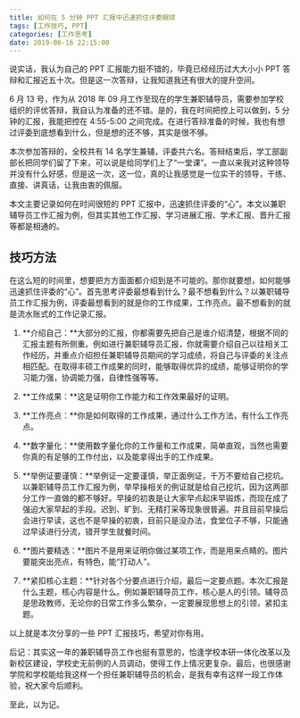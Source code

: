 ```yaml
---
title: 如何在 5 分钟 PPT 汇报中迅速抓住评委眼球
tags: [工作技巧, PPT]
categories: [工作思考]
date: 2019-06-16 22:15:00
---
```


说实话，我认为自己的 PPT 汇报能力挺不错的，毕竟已经经历过大大小小 PPT 答辩和汇报近五十次。但是这一次答辩，让我知道我还有很大的提升空间。

6 月 13 号，作为从 2018 年 09 月工作至现在的学生兼职辅导员，需要参加学校组织的评优答辩，我自认为准备的还不错。是的，我在时间把控上可以做到，5 分钟的汇报，我能把控在 4:55-5:00 之间完成。在进行答辩准备的时候，我也有想过评委到底想看到什么，但是想的还不够，其实是很不够。

<!-- more -->

本次参加答辩的，全校共有 14 名学生兼辅，评委共六名。答辩结束后，学工部副部长把同学们留了下来，可以说是给同学们上了“一堂课”。一直以来我对这种领导并没有什么好感，但是这一次，这一位，真的让我感觉是一位实干的领导，干练、直接、讲真话，让我由衷的佩服。

本文主要记录如何在时间很短的 PPT 汇报中，迅速抓住评委的“心”。本文以兼职辅导员工作汇报为例，但其实其他工作汇报、学习进展汇报、学术汇报、晋升汇报等都是相通的。

## 技巧方法

在这么短的时间里，想要把方方面面都介绍到是不可能的。那你就要想，如何能够迅速抓住评委的“心”。首先思考评委最想看到什么？最不想看到什么？以兼职辅导员工作汇报为例，评委最想看到的就是你的工作成果，工作亮点。最不想看到的就是流水账式的工作记录汇报。

1. **介绍自己：**大部分的汇报，你都需要先把自己是谁介绍清楚，根据不同的汇报主题有所侧重。例如进行兼职辅导员汇报，你就需要介绍自己以往相关工作经历，并重点介绍担任兼职辅导员期间的学习成绩，将自己与评委的关注点相匹配。在取得丰硕工作成果的同时，能够取得优异的成绩，能够证明你的学习能力强，协调能力强，自律性强等等。

2. **工作成果：**这是证明你工作能力和工作效果最好的证明。

3. **工作亮点：**你是如何取得的工作成果，通过什么工作方法，有什么工作亮点。

4. **数字量化：**使用数字量化你的工作量和工作成果，简单直观，当然也需要你真的有足够的工作付出，以及能拿得出手的工作成果。

5. **举例证要谨慎：**举例证一定要谨慎，举正面例证，千万不要给自己挖坑。以兼职辅导员工作汇报为例，举早操相关的例证就是给自己挖坑，因为这两部分工作一直做的都不够好。早操的初衷是让大家早点起床早锻炼，而现在成了强迫大家早起的手段。迟到、旷到、无精打采等现象很普遍。并且目前早操后会进行早读，这也不是早操的初衷，目前只是没办法，食堂位子不够，只能通过早读进行分流，错开学生就餐时间。

6. **图片要精选：**图片不是用来证明你做过某项工作，而是用来点睛的。图片要能突出亮点，有特色，能“打动人”。

7. **紧扣核心主题：**针对各个分要点进行介绍，最后一定要点题。本次汇报是什么主题，核心内容是什么。例如兼职辅导员工作，核心是人的引领。辅导员是思政教师，无论你的日常工作多么繁杂，一定要展现思想上的引领，紧扣主题。

以上就是本次分享的一些 PPT 汇报技巧，希望对你有用。

后记：其实这一年的兼职辅导员工作也挺有意思的，恰逢学校本研一体化改革以及新校区建设，学校史无前例的人员调动，使得工作上情况更复杂。最后，也很感谢学院和学校能给我这样一个担任兼职辅导员的机会，是我有幸有这样一段工作体验，祝大家今后顺利。

至此，以为记。
